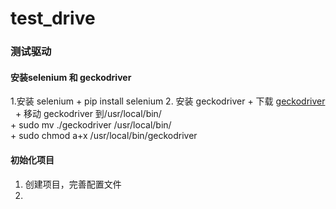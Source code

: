 # test_drive
### 测试驱动
#### 安装selenium 和 geckodriver
 1.安装 selenium
      + pip install selenium
 2. 安装 geckodriver
      + 下载 [geckodriver](https://github.com/mozilla/geckodriver/releases)<br>
      + 移动 geckodriver 到/usr/local/bin/<br>
      + sudo mv ./geckodriver /usr/local/bin/<br>
      + sudo chmod a+x /usr/local/bin/geckodriver<br>

#### 初始化项目
 1. 创建项目，完善配置文件
 2. 

